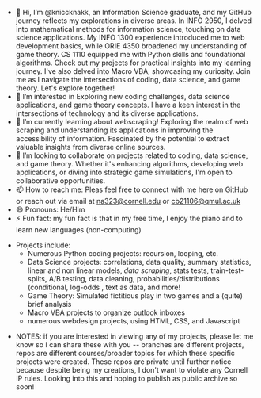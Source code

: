 - 👋 Hi, I’m @kniccknakk, an Information Science graduate, and my GitHub journey reflects my explorations in diverse areas. In INFO 2950, I delved into mathematical methods for information science, touching on data science applications. My INFO 1300 experience introduced me to web development basics, while ORIE 4350 broadened my understanding of game theory. CS 1110 equipped me with Python skills and foundational algorithms. Check out my projects for practical insights into my learning journey. I've also delved into Macro VBA, showcasing my curiosity. Join me as I navigate the intersections of coding, data science, and game theory. Let's explore together!
- 👀 I’m interested in Exploring new coding challenges, data science applications, and game theory concepts. I have a keen interest in the intersections of technology and its diverse applications.
- 🌱 I’m currently learning about webscraping! Exploring the realm of web scraping and understanding its applications in improving the accessibility of information. Fascinated by the potential to extract valuable insights from diverse online sources.
- 💞️ I’m looking to collaborate on projects related to coding, data science, and game theory. Whether it's enhancing algorithms, developing web applications, or diving into strategic game simulations, I'm open to collaborative opportunities.
- 📫 How to reach me: Pleas feel free to connect with me here on GitHub or reach out via email at na323@cornell.edu or cb21106@qmul.ac.uk 
- 😄 Pronouns: He/Him
- ⚡ Fun fact: my fun fact is that in my free time, I enjoy the piano and to learn new languages (non-computing)
* Projects include:
   * Numerous Python coding projects: recursion, looping, etc.
   * Data Science projects: correlations, data quality, summary statistics, linear and non linear models, *data scraping*, stats tests, train-test-splits, A/B testing, data cleaning, probabilities/distributions (conditional, log-odds , text as data, and more!
   * Game Theory: Simulated fictitious play in two games and a (quite) brief analysis
   * Macro VBA projects to organize outlook inboxes
   * numerous webdesign projects, using HTML, CSS, and Javascript 
  
- NOTES: if you are interested in viewing any of my projects, please let me know so I can share these with you -- branches are different projects, repos are different courses/broader topics for which these specific projects were created. These repos are private until further notice because despite being my creations, I don't want to violate any Cornell IP rules. Looking into this and hoping to publish as public archive so soon! 

<!---
kniccknakk/kniccknakk is a ✨ special ✨ repository because its `README.md` (this file) appears on your GitHub profile.
You can click the Preview link to take a look at your changes.
--->
